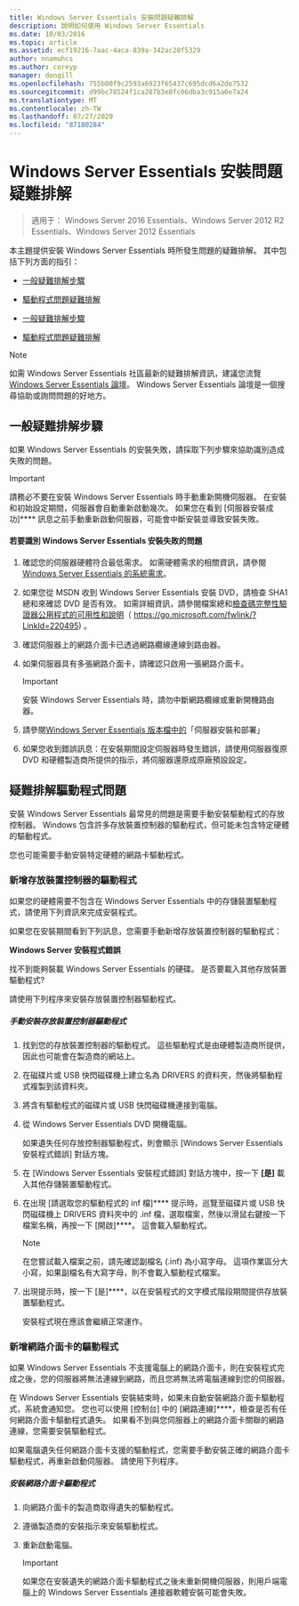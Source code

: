 ```yaml
---
title: Windows Server Essentials 安裝問題疑難排解
description: 說明如何使用 Windows Server Essentials
ms.date: 10/03/2016
ms.topic: article
ms.assetid: ecf19216-7aac-4aca-839a-342ac28f5329
author: nnamuhcs
ms.author: coreyp
manager: dongill
ms.openlocfilehash: 755b00f9c2593a6923f65437c695dcd6a2de7532
ms.sourcegitcommit: d99bc78524f1ca287b3e8fc06dba3c915a6e7a24
ms.translationtype: MT
ms.contentlocale: zh-TW
ms.lasthandoff: 07/27/2020
ms.locfileid: "87180284"
---
```

# <a name="troubleshoot-windows-server-essentials-installation"></a>Windows Server Essentials 安裝問題疑難排解

>適用于： Windows Server 2016 Essentials、Windows Server 2012 R2 Essentials、Windows Server 2012 Essentials

本主題提供安裝 Windows Server Essentials 時所發生問題的疑難排解。 其中包括下列方面的指引：


-   [一般疑難排解步驟](Troubleshoot-Windows-Server-Essentials-installation.md#BKMK_GeneralTroubleshootingSteps)

-   [驅動程式問題疑難排解](Troubleshoot-Windows-Server-Essentials-installation.md#BKMK_TroubleshootDrivers)

-   [一般疑難排解步驟](Troubleshoot-Windows-Server-Essentials-installation.md#BKMK_GeneralTroubleshootingSteps)

-   [驅動程式問題疑難排解](Troubleshoot-Windows-Server-Essentials-installation.md#BKMK_TroubleshootDrivers)


> [!NOTE]
>  如需 Windows Server Essentials 社區最新的疑難排解資訊，建議您流覽[Windows Server Essentials 論壇](https://docs.microsoft.com/answers/topics/windows-server-essentials.html/threads)。 Windows Server Essentials 論壇是一個搜尋協助或詢問問題的好地方。

##  <a name="general-troubleshooting-steps"></a><a name="BKMK_GeneralTroubleshootingSteps"></a>一般疑難排解步驟
 如果 Windows Server Essentials 的安裝失敗，請採取下列步驟來協助識別造成失敗的問題。

> [!IMPORTANT]
>  請務必不要在安裝 Windows Server Essentials 時手動重新開機伺服器。 在安裝和初始設定期間，伺服器會自動重新啟動幾次。 如果您在看到 [伺服器安裝成功]**** 訊息之前手動重新啟動伺服器，可能會中斷安裝並導致安裝失敗。

#### <a name="to-identify-issues-in-a-failed-installation-of-windows-server-essentials"></a>若要識別 Windows Server Essentials 安裝失敗的問題

1.  確認您的伺服器硬體符合最低需求。 如需硬體需求的相關資訊，請參閱[Windows Server Essentials 的系統需求](../get-started/system-requirements.md)。

2.  如果您從 MSDN 收到 Windows Server Essentials 安裝 DVD，請檢查 SHA1 總和來確認 DVD 是否有效。 如需詳細資訊，請參閱檔案總和[檢查碼完整性驗證器公用程式的可用性和說明](https://go.microsoft.com/fwlink/?LinkId=220495)（ https://go.microsoft.com/fwlink/?LinkId=220495) 。

3.  確認伺服器上的網路介面卡已透過網路纜線連線到路由器。

4.  如果伺服器具有多張網路介面卡，請確認只啟用一張網路介面卡。

    > [!IMPORTANT]
    >  安裝 Windows Server Essentials 時，請勿中斷網路纜線或重新開機路由器。

5.  請參閱[Windows Server Essentials 版本檔中的](../get-started/release-notes.md)「伺服器安裝和部署」

6.  如果您收到錯誤訊息：在安裝期間設定伺服器時發生錯誤，請使用伺服器復原 DVD 和硬體製造商所提供的指示，將伺服器還原成原廠預設設定。

##  <a name="troubleshoot-driver-issues"></a><a name="BKMK_TroubleshootDrivers"></a>疑難排解驅動程式問題
 安裝 Windows Server Essentials 最常見的問題是需要手動安裝驅動程式的存放控制器。 Windows 包含許多存放裝置控制器的驅動程式，但可能未包含特定硬體的驅動程式。

 您也可能需要手動安裝特定硬體的網路卡驅動程式。

###  <a name="adding-drivers-for-storage-controllers"></a><a name="BKMK_StorageDrivers"></a>新增存放裝置控制器的驅動程式
 如果您的硬體需要不包含在 Windows Server Essentials 中的存儲裝置驅動程式，請使用下列資訊來完成安裝程式。

 如果您在安裝期間看到下列訊息，您需要手動新增存放裝置控制器的驅動程式：

 **Windows Server 安裝程式錯誤**

 找不到能夠裝載 Windows Server Essentials 的硬碟。 是否要載入其他存放裝置驅動程式?

 請使用下列程序來安裝存放裝置控制器驅動程式。

##### <a name="to-manually-install-a-storage-controller-driver"></a>手動安裝存放裝置控制器驅動程式

1. 找到您的存放裝置控制器的驅動程式。 這些驅動程式是由硬體製造商所提供，因此也可能會在製造商的網站上。

2. 在磁碟片或 USB 快閃磁碟機上建立名為 DRIVERS 的資料夾，然後將驅動程式複製到該資料夾。

3. 將含有驅動程式的磁碟片或 USB 快閃磁碟機連接到電腦。

4. 從 Windows Server Essentials DVD 開機電腦。

    如果遺失任何存放控制器驅動程式，則會顯示 [Windows Server Essentials 安裝程式錯誤] 對話方塊。

5. 在 [Windows Server Essentials 安裝程式錯誤] 對話方塊中，按一下 **[是]** 載入其他存儲裝置驅動程式。

6. 在出現 [請選取您的驅動程式的 inf 檔]**** 提示時，巡覽至磁碟片或 USB 快閃磁碟機上 DRIVERS 資料夾中的 .inf 檔，選取檔案，然後以滑鼠右鍵按一下檔案名稱，再按一下 [開啟]****。 這會載入驅動程式。

   > [!NOTE]
   >  在您嘗試載入檔案之前，請先確認副檔名 (.inf) 為小寫字母。 這項作業區分大小寫，如果副檔名有大寫字母，則不會載入驅動程式檔案。

7. 出現提示時，按一下 [是]****，以在安裝程式的文字模式階段期間提供存放裝置驅動程式。

   安裝程式現在應該會繼續正常運作。

###  <a name="adding-drivers-for-network-adapters"></a><a name="BKMK_AddingNICdrivers"></a>新增網路介面卡的驅動程式
 如果 Windows Server Essentials 不支援電腦上的網路介面卡，則在安裝程式完成之後，您的伺服器將無法連線到網路，而且您將無法將電腦連線到您的伺服器。

 在 Windows Server Essentials 安裝結束時，如果未自動安裝網路介面卡驅動程式，系統會通知您。 您也可以使用 [控制台] 中的 [網路連線]****，檢查是否有任何網路介面卡驅動程式遺失。 如果看不到與您伺服器上的網路介面卡關聯的網路連線，您需要安裝驅動程式。

 如果電腦遺失任何網路介面卡支援的驅動程式，您需要手動安裝正確的網路介面卡驅動程式，再重新啟動伺服器。 請使用下列程序。

##### <a name="to-install-a-network-adapter-driver"></a>安裝網路介面卡驅動程式

1.  向網路介面卡的製造商取得遺失的驅動程式。

2.  遵循製造商的安裝指示來安裝驅動程式。

3.  重新啟動電腦。

    > [!IMPORTANT]
    >  如果您在安裝遺失的網路介面卡驅動程式之後未重新開機伺服器，則用戶端電腦上的 Windows Server Essentials 連接器軟體安裝可能會失敗。
